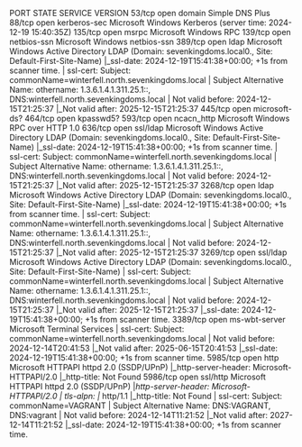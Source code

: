 
PORT      STATE SERVICE       VERSION
53/tcp    open  domain        Simple DNS Plus
88/tcp    open  kerberos-sec  Microsoft Windows Kerberos (server time: 2024-12-19 15:40:35Z)
135/tcp   open  msrpc         Microsoft Windows RPC
139/tcp   open  netbios-ssn   Microsoft Windows netbios-ssn
389/tcp   open  ldap          Microsoft Windows Active Directory LDAP (Domain: sevenkingdoms.local0., Site: Default-First-Site-Name)
|_ssl-date: 2024-12-19T15:41:38+00:00; +1s from scanner time.
| ssl-cert: Subject: commonName=winterfell.north.sevenkingdoms.local
| Subject Alternative Name: othername: 1.3.6.1.4.1.311.25.1::<unsupported>, DNS:winterfell.north.sevenkingdoms.local
| Not valid before: 2024-12-15T21:25:37
|_Not valid after:  2025-12-15T21:25:37
445/tcp   open  microsoft-ds?
464/tcp   open  kpasswd5?
593/tcp   open  ncacn_http    Microsoft Windows RPC over HTTP 1.0
636/tcp   open  ssl/ldap      Microsoft Windows Active Directory LDAP (Domain: sevenkingdoms.local0., Site: Default-First-Site-Name)
|_ssl-date: 2024-12-19T15:41:38+00:00; +1s from scanner time.
| ssl-cert: Subject: commonName=winterfell.north.sevenkingdoms.local
| Subject Alternative Name: othername: 1.3.6.1.4.1.311.25.1::<unsupported>, DNS:winterfell.north.sevenkingdoms.local
| Not valid before: 2024-12-15T21:25:37
|_Not valid after:  2025-12-15T21:25:37
3268/tcp  open  ldap          Microsoft Windows Active Directory LDAP (Domain: sevenkingdoms.local0., Site: Default-First-Site-Name)
|_ssl-date: 2024-12-19T15:41:38+00:00; +1s from scanner time.
| ssl-cert: Subject: commonName=winterfell.north.sevenkingdoms.local
| Subject Alternative Name: othername: 1.3.6.1.4.1.311.25.1::<unsupported>, DNS:winterfell.north.sevenkingdoms.local
| Not valid before: 2024-12-15T21:25:37
|_Not valid after:  2025-12-15T21:25:37
3269/tcp  open  ssl/ldap      Microsoft Windows Active Directory LDAP (Domain: sevenkingdoms.local0., Site: Default-First-Site-Name)
| ssl-cert: Subject: commonName=winterfell.north.sevenkingdoms.local
| Subject Alternative Name: othername: 1.3.6.1.4.1.311.25.1::<unsupported>, DNS:winterfell.north.sevenkingdoms.local
| Not valid before: 2024-12-15T21:25:37
|_Not valid after:  2025-12-15T21:25:37
|_ssl-date: 2024-12-19T15:41:38+00:00; +1s from scanner time.
3389/tcp  open  ms-wbt-server Microsoft Terminal Services
| ssl-cert: Subject: commonName=winterfell.north.sevenkingdoms.local
| Not valid before: 2024-12-14T20:41:53
|_Not valid after:  2025-06-15T20:41:53
|_ssl-date: 2024-12-19T15:41:38+00:00; +1s from scanner time.
5985/tcp  open  http          Microsoft HTTPAPI httpd 2.0 (SSDP/UPnP)
|_http-server-header: Microsoft-HTTPAPI/2.0
|_http-title: Not Found
5986/tcp  open  ssl/http      Microsoft HTTPAPI httpd 2.0 (SSDP/UPnP)
|_http-server-header: Microsoft-HTTPAPI/2.0
| tls-alpn: 
|_  http/1.1
|_http-title: Not Found
| ssl-cert: Subject: commonName=VAGRANT
| Subject Alternative Name: DNS:VAGRANT, DNS:vagrant
| Not valid before: 2024-12-14T11:21:52
|_Not valid after:  2027-12-14T11:21:52
|_ssl-date: 2024-12-19T15:41:38+00:00; +1s from scanner time.


